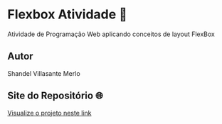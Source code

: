 # Flexbox Atividade 🚀

Atividade de Programação Web aplicando conceitos de layout FlexBox

## Autor
Shandel Villasante Merlo

## Site do Repositório 🌐

[Visualize o projeto neste link](https://shandel-dev.github.io/flexboxEtec/)

